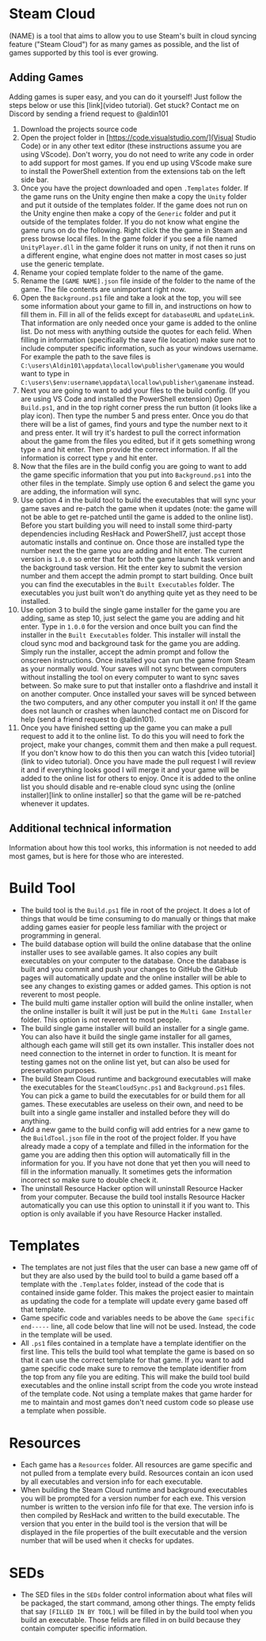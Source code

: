 # Steam Cloud
(NAME) is a tool that aims to allow you to use Steam's built in cloud syncing feature ("Steam Cloud") for as many games as possible, and the list of games supported by this tool is ever growing.

## Adding Games
Adding games is super easy, and you can do it yourself! Just follow the steps below or use this [link](video tutorial). Get stuck? Contact me on Discord by sending a friend request to @aldin101
1. Download the projects source code
2. Open the project folder in [https://code.visualstudio.com/](Visual Studio Code) or in any other text editor (these instructions assume you are using VScode). Don't worry, you do not need to write any code in order to add support for most games. If you end up using VScode make sure to install the PowerShell extention from the extensions tab on the left side bar.
3. Once you have the project downloaded and open `.Templates` folder. If the game runs on the Unity engine then make a copy the `Unity` folder and put it outside of the templates folder. If the game does not run on the Unity engine then make a copy of the `Generic` folder and put it outside of the templates folder. If you do not know what engine the game runs on do the following. Right click the the game in Steam and press browse local files. In the game folder if you see a file named `UnityPlayer.dll` in the game folder it runs on unity, if not then it runs on a different engine, what engine does not matter in most cases so just use the generic template.
4. Rename your copied template folder to the name of the game.
5. Rename the `[GAME NAME].json` file inside of the folder to the name of the game. The file contents are unimportant right now.
6. Open the `Background.ps1` file and take a look at the top, you will see some information about your game to fill in, and instructions on how to fill them in. Fill in all of the felids except for `databaseURL` and `updateLink`. That information are only needed once your game is added to the online list. Do not mess with anything outside the quotes for each felid. When filling in information (specifically the save file location) make sure not to include computer specific information, such as your windows username. For example the path to the save files is `C:\users\Aldin101\appdata\locallow\publisher\gamename` you would want to type in `C:\users\$env:username\appdata\locallow\publisher\gamename` instead.
7. Next you are going to want to add your files to the build config. (If you are using VS Code and installed the PowerShell extension) Open `Build.ps1`, and in the top right corner press the run button (it looks like a play icon). Then type the number 5 and press enter. Once you do that there will be a list of games, find yours and type the number next to it and press enter. It will try it's hardest to pull the correct information about the game from the files you edited, but if it gets something wrong type `n` and hit enter. Then provide the correct information. If all the information is correct type `y` and hit enter.
8. Now that the files are in the build config you are going to want to add the game specific information that you put into `Background.ps1` into the other files in the template. Simply use option 6 and select the game you are adding, the information will sync.
9. Use option 4 in the build tool to build the executables that will sync your game saves and re-patch the game when it updates (note: the game will not be able to get re-patched until the game is added to the online list). Before you start building you will need to install some third-party dependencies including ResHack and PowerShell7, just accept those automatic installs and continue on. Once those are installed type the number next the the game you are adding and hit enter. The current version is `1.0.0` so enter that for both the game launch task version and the background task version. Hit the enter key to submit the version number and them accept the admin prompt to start building. Once built you can find the executables in the `Built Executables` folder. The executables you just built won't do anything quite yet as they need to be installed.
10. Use option 3 to build the single game installer for the game you are adding, same as step 10, just select the game you are adding and hit enter. Type in `1.0.0` for the version and once built you can find the installer in the `Built Executables` folder. This installer will install the cloud sync mod and background task for the game you are adding. Simply run the installer, accept the admin prompt and follow the onscreen instructions. Once installed you can run the game from Steam as your normally would. Your saves will not sync between computers without installing the tool on every computer to want to sync saves between. So make sure to put that installer onto a flashdrive and install it on another computer. Once installed your saves will be synced between the two computers, and any other computer you install it on!  If the game does not launch or crashes when launched contact me on Discord for help (send a friend request to @aldin101).
11. Once you have finished setting up the game you can make a pull request to add it to the online list. To do this you will need to fork the project, make your changes, commit them and then make a pull request. If you don't know how to do this then you can watch this [video tutorial](link to video tutorial). Once you have made the pull request I will review it and if everything looks good I will merge it and your game will be added to the online list for others to enjoy. Once it is added to the online list you should disable and re-enable cloud sync using the (online installer)[link to online installer] so that the game will be re-patched whenever it updates.

## Additional technical information
Information about how this tool works, this information is not needed to add most games, but is here for those who are interested.
# Build Tool
- The build tool is the `Build.ps1` file in root of the project. It does a lot of things that would be time consuming to do manually or things that make adding games easier for people less familiar with the project or programming in general.
- The build database option will build the online database that the online installer uses to see available games. It also copies any built executables on your computer to the database. Once the database is built and you commit and push your changes to GitHub the GitHub pages will automatically update and the online installer will be able to see any changes to existing games or added games. This option is not reverent to most people.
- The build multi game installer option will build the online installer, when the online installer is built it will just be put in the `Multi Game Installer` folder. This option is not reverent to most people.
- The build single game installer will build an installer for a single game. You can also have it build the single game installer for all games, although each game will still get its own installer. This installer does not need connection to the internet in order to function. It is meant for testing games not on the online list yet, but can also be used for preservation purposes.
- The build Steam Cloud runtime and background executables will make the executables for the `SteamCloudSync.ps1` and `Background.ps1` files. You can pick a game to build the executables for or build them for all games. These executables are useless on their own, and need to be built into a single game installer and installed before they will do anything.
- Add a new game to the build config will add entries for a new game to the `BuildTool.json` file in the root of the project folder. If you have already made a copy of a template and filled in the information for the game you are adding then this option will automatically fill in the information for you. If you have not done that yet then you will need to fill in the information manually. It sometimes gets the information incorrect so make sure to double check it.
- The uninstall Resource Hacker option will uninstall Resource Hacker from your computer. Because the build tool installs Resource Hacker automatically you can use this option to uninstall it if you want to. This option is only available if you have Resource Hacker installed.
# Templates
- The templates are not just files that the user can base a new game off of but they are also used by the build tool to build a game based off a template with the `.Templates` folder, instead of the code that is contained inside game folder. This makes the project easier to maintain as updating the code for a template will update every game based off that template.
- Game specific code and variables needs to be above the `Game specific end-----` line, all code below that line will not be used. Instead, the code in the template will be used.
- All `.ps1` files contained in a template have a template identifier on the first line. This tells the build tool what template the game is based on so that it can use the correct template for that game. If you want to add game specific code make sure to remove the template identifier from the top from any file you are editing. This will make the build tool build executables and the online install script from the code you wrote instead of the template code. Not using a template makes that game harder for me to maintain and most games don't need custom code so please use a template when possible.
# Resources
- Each game has a `Resources` folder. All resources are game specific and not pulled from a template every build. Resources contain an icon used by all executables and version info for each executable.
- When building the Steam Cloud runtime and background executables you will be prompted for a version number for each exe. This version number is written to the version info file for that exe. The version info is then compiled by ResHack and written to the build executable. The version that you enter in the build tool is the version that will be displayed in the file properties of the built executable and the version number that will be used when it checks for updates.
# SEDs
- The SED files in the `SEDs` folder control information about what files will be packaged, the start command, among other things. The empty felids that say `[FILLED IN BY TOOL]` will be filled in by the build tool when you build an executable. Those felids are filled in on build because they contain computer specific information.